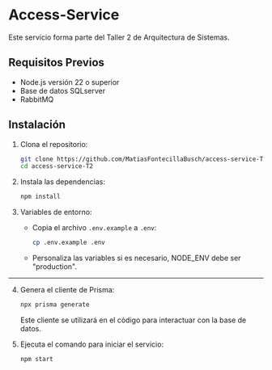 # Access-Service

Este servicio forma parte del Taller 2 de Arquitectura de Sistemas.

## Requisitos Previos

- Node.js versión 22 o superior
- Base de datos SQLserver
- RabbitMQ

## Instalación

1. Clona el repositorio:
   ```bash
   git clone https://github.com/MatiasFontecillaBusch/access-service-T2.git
   cd access-service-T2
   ```

2. Instala las dependencias:
   ```bash
   npm install
   ```

3. Variables de entorno:
   - Copia el archivo `.env.example` a `.env`:
     ```bash
     cp .env.example .env
     ```
   - Personaliza las variables si es necesario, NODE_ENV debe ser "production".
---

4. Genera el cliente de Prisma:

   ```bash
   npx prisma generate
   ```

   Este cliente se utilizará en el código para interactuar con la base de datos.

5. Ejecuta el comando para iniciar el servicio:
   ```bash
   npm start
   ``` 